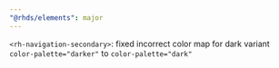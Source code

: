 ```yaml
---
"@rhds/elements": major
---
```

`<rh-navigation-secondary>`: fixed incorrect color map for dark variant 
`color-palette="darker"` to `color-palette="dark"`

